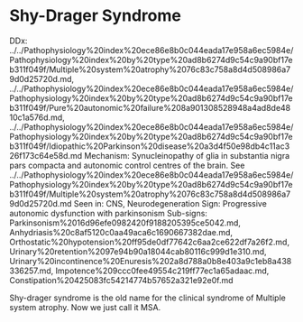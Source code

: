 # Shy-Drager Syndrome

DDx: ../../Pathophysiology%20index%20ece86e8b0c044eada17e958a6ec5984e/Pathophysiology%20index%20by%20type%20ad8b6274d9c54c9a90bf17eb311f049f/Multiple%20system%20atrophy%2076c83c758a8d4d508986a79d0d25720d.md, ../../Pathophysiology%20index%20ece86e8b0c044eada17e958a6ec5984e/Pathophysiology%20index%20by%20type%20ad8b6274d9c54c9a90bf17eb311f049f/Pure%20autonomic%20failure%208a901308528948a4ad8de4810c1a576d.md, ../../Pathophysiology%20index%20ece86e8b0c044eada17e958a6ec5984e/Pathophysiology%20index%20by%20type%20ad8b6274d9c54c9a90bf17eb311f049f/Idiopathic%20Parkinson%20disease%20a3d4f50e98db4c11ac326f173c64e58d.md
Mechanism: Synucleinopathy of glia in substantia nigra pars compacta and autonomic control centres of the brain. See ../../Pathophysiology%20index%20ece86e8b0c044eada17e958a6ec5984e/Pathophysiology%20index%20by%20type%20ad8b6274d9c54c9a90bf17eb311f049f/Multiple%20system%20atrophy%2076c83c758a8d4d508986a79d0d25720d.md
Seen in: CNS, Neurodegeneration
Sign: Progressive autonomic dysfunction with parkinsonism
Sub-signs: Parkinsonism%2016d96efe0982420f9188205395ce5042.md, Anhydriasis%20c8af5120c0aa49aca6c1690667382dae.md, Orthostatic%20hypotension%20ff95de0df77642c6aa2ce622df7a26f2.md, Urinary%20retention%2097e94b90a18044cab80116c999d1e310.md, Urinary%20incontinence%20Enuresis%202a8d788a0b8e403a9c1eb8a438336257.md, Impotence%209ccc0fee49554c219ff77ec1a65adaac.md, Constipation%20425083fc54214774b57652a321e92e0f.md

Shy-drager syndrome is the old name for the clinical syndrome of Multiple system atrophy. Now we just call it MSA.
